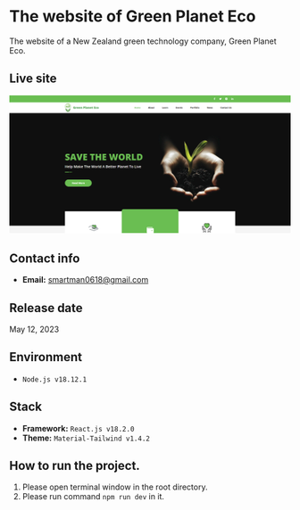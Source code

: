 # The website of Green Planet Eco

The website of a New Zealand green technology company, Green Planet Eco.        

## Live site

[![Live site](readme_images/guide-site.png)](https://greenplaneteco.com)
     
## Contact info    

- **Email:** smartman0618@gmail.com

## Release date

May 12, 2023    

## Environment

- `Node.js v18.12.1`

## Stack    

- **Framework:** `React.js v18.2.0`
- **Theme:** `Material-Tailwind v1.4.2`

## How to run the project.

1. Please open terminal window in the root directory.
2. Please run command `npm run dev` in it.
